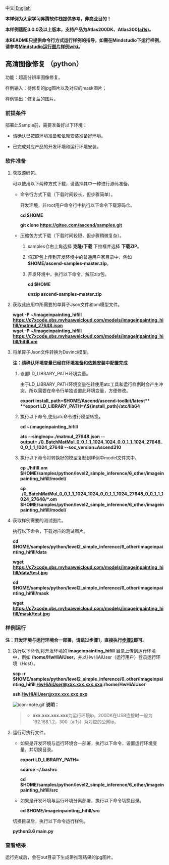 中文|[English](README.md)

**本样例为大家学习昇腾软件栈提供参考，非商业目的！**

**本样例适配3.0.0及以上版本，支持产品为Atlas200DK、Atlas300([ai1s](https://support.huaweicloud.com/productdesc-ecs/ecs_01_0047.html#ecs_01_0047__section78423209366))。**

**本README只提供命令行方式运行样例的指导，如需在Mindstudio下运行样例，请参考[Mindstudio运行图片样例wiki](https://gitee.com/ascend/samples/wikis/Mindstudio%E8%BF%90%E8%A1%8C%E5%9B%BE%E7%89%87%E6%A0%B7%E4%BE%8B?sort_id=3164874)。**

## 高清图像修复 （python）

功能：超高分辨率图像修复。

样例输入：待修复的jpg图片以及对应的mask图片；

样例输出：修复后的图片。

### 前提条件

部署此Sample前，需要准备好以下环境：

- 请确认已按照[环境准备和依赖安装](../../../environment)准备好环境。

- 已完成对应产品的开发环境和运行环境安装。

### 软件准备

1. 获取源码包。

   可以使用以下两种方式下载，请选择其中一种进行源码准备。

    - 命令行方式下载（下载时间较长，但步骤简单）。

        开发环境，非root用户命令行中执行以下命令下载源码仓。

       **cd $HOME**

       **git clone https://gitee.com/ascend/samples.git**

    - 压缩包方式下载（下载时间较短，但步骤稍微复杂）。

        1. samples仓右上角选择 **克隆/下载** 下拉框并选择 **下载ZIP**。

        2. 将ZIP包上传到开发环境中的普通用户家目录中，例如 **$HOME/ascend-samples-master.zip**。

        3. 开发环境中，执行以下命令，解压zip包。

            **cd $HOME**

            **unzip ascend-samples-master.zip**

2. 获取此应用中所需要的单算子Json文件和om模型文件。  

     **wget -P ~/imageinpainting_hifill https://c7xcode.obs.myhuaweicloud.com/models/imageinpainting_hifill/matmul_27648.json**   
     **wget -P ~/imageinpainting_hifill https://c7xcode.obs.myhuaweicloud.com/models/imageinpainting_hifill/hifill.om**
    

3. 将单算子Json文件转换为Davinci模型。
    
    **注：请确认环境变量已经在[环境准备和依赖安装](../../../environment)中配置完成**

    1. 设置LD_LIBRARY_PATH环境变量。

        由于LD_LIBRARY_PATH环境变量在转使用atc工具和运行样例时会产生冲突，所以需要在命令行单独设置此环境变量，方便修改。

        **export install_path=$HOME/Ascend/ascend-toolkit/latest**       
        **export LD_LIBRARY_PATH=\\${install_path}/atc/lib64**  

    2. 执行以下命令,使用atc命令进行模型转换。  

        **cd ~/imageinpainting_hifill** 

        **atc --singleop=./matmul_27648.json --output=./0_BatchMatMul_0_0_1_1_1024_1024_0_0_1_1_1024_27648_0_0_1_1_1024_27648 --soc_version=Ascend310**   

    3. 执行以下命令将转换好的模型复制到样例中model文件夹中。

        **cp ./hifill.om \$HOME/samples/python/level2_simple_inference/6_other/imageinpainting_hifill/model/** 
 
        **cp ./0_BatchMatMul_0_0_1_1_1024_1024_0_0_1_1_1024_27648_0_0_1_1_1024_27648/*.om \$HOME/samples/python/level2_simple_inference/6_other/imageinpainting_hifill/model/**

4. 获取样例需要的测试图片。

    执行以下命令，下载对应的测试图片。

    **cd \$HOME/samples/python/level2_simple_inference/6_other/imageinpainting_hifill/data**

    **wget https://c7xcode.obs.myhuaweicloud.com/models/imageinpainting_hifill/data/test.jpg**
    
    **cd \$HOME/samples/python/level2_simple_inference/6_other/imageinpainting_hifill/mask**

    **wget https://c7xcode.obs.myhuaweicloud.com/models/imageinpainting_hifill/mask/test.jpg** 



### 样例运行

**注：开发环境与运行环境合一部署，请跳过步骤1，直接执行[步骤2](#step_2)即可。**   

1. 执行以下命令,将开发环境的 **imageinpainting_hifill** 目录上传到运行环境中，例如 **/home/HwHiAiUser**，并以HwHiAiUser（运行用户）登录运行环境（Host）。

    **scp -r $HOME/samples/python/level2_simple_inference/6_other/imageinpainting_hifill HwHiAiUser@xxx.xxx.xxx.xxx:/home/HwHiAiUser**

    **ssh HwHiAiUser@xxx.xxx.xxx.xxx**    

    ![](https://images.gitee.com/uploads/images/2020/1106/160652_6146f6a4_5395865.gif "icon-note.gif") **说明：**  
    > - **xxx.xxx.xxx.xxx**为运行环境ip，200DK在USB连接时一般为192.168.1.2，300（ai1s）为对应的公网ip。

2. <a name="step_2"></a>运行可执行文件。

    - 如果是开发环境与运行环境合一部署，执行以下命令，设置运行环境变量，并切换目录。

      **export LD_LIBRARY_PATH=**

      **source ~/.bashrc**
        
      **cd $HOME/samples/python/level2_simple_inference/6_other/imageinpainting_hifill/src**

    - 如果是开发环境与运行环境分离部署，执行以下命令切换目录。
    
      **cd $HOME/imageinpainting_hifill/src**      

    切换目录后，执行以下命令运行样例。

    **python3.6 main.py**
### 查看结果

运行完成后，会在out目录下生成带推理结果的jpg图片。
